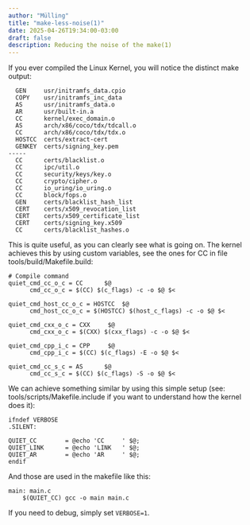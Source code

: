 ```yaml
---
author: "Mülling"
title: "make-less-noise(1)"
date: 2025-04-26T19:34:00-03:00
draft: false
description: Reducing the noise of the make(1)
---
```


If you ever compiled the Linux Kernel, you will notice the distinct make output:

```
  GEN     usr/initramfs_data.cpio
  COPY    usr/initramfs_inc_data
  AS      usr/initramfs_data.o
  AR      usr/built-in.a
  CC      kernel/exec_domain.o
  AS      arch/x86/coco/tdx/tdcall.o
  CC      arch/x86/coco/tdx/tdx.o
  HOSTCC  certs/extract-cert
  GENKEY  certs/signing_key.pem
-----
  CC      certs/blacklist.o
  CC      ipc/util.o
  CC      security/keys/key.o
  CC      crypto/cipher.o
  CC      io_uring/io_uring.o
  CC      block/fops.o
  GEN     certs/blacklist_hash_list
  CERT    certs/x509_revocation_list
  CERT    certs/x509_certificate_list
  CERT    certs/signing_key.x509
  CC      certs/blacklist_hashes.o
```

This is quite useful, as you can clearly see what is going on. The kernel achieves this by using custom variables, see the ones for CC in file tools/build/Makefile.build:

```make
# Compile command
quiet_cmd_cc_o_c = CC      $@
      cmd_cc_o_c = $(CC) $(c_flags) -c -o $@ $<

quiet_cmd_host_cc_o_c = HOSTCC  $@
      cmd_host_cc_o_c = $(HOSTCC) $(host_c_flags) -c -o $@ $<

quiet_cmd_cxx_o_c = CXX     $@
      cmd_cxx_o_c = $(CXX) $(cxx_flags) -c -o $@ $<

quiet_cmd_cpp_i_c = CPP     $@
      cmd_cpp_i_c = $(CC) $(c_flags) -E -o $@ $<

quiet_cmd_cc_s_c = AS      $@
      cmd_cc_s_c = $(CC) $(c_flags) -S -o $@ $<
```

We can achieve something similar by using this simple setup (see: tools/scripts/Makefile.include if you want to understand how the kernel does it):

```make
ifndef VERBOSE
.SILENT:

QUIET_CC	    = @echo 'CC     ' $@;
QUIET_LINK	    = @echo 'LINK   ' $@;
QUIET_AR	    = @echo 'AR     ' $@;
endif
```

And those are used in the makefile like this:

```make
main: main.c
    $(QUIET_CC) gcc -o main main.c
```

If you need to debug, simply set `VERBOSE=1`.
